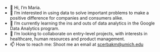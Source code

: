 - 👋 Hi, I’m Maria.  
- 👀 I’m interested in using data to solve important problems to make a positive difference for companies and consumers alike.
- 🌱 I’m currently learning the ins and outs of data analytics in the Google Data Analytics program.  
- 💞️ I’m looking to collaborate on entry-level projects, with interests in healthcare, human resources and product management.
- 📫 How to reach me: Shoot me an email at scerbakm@umich.edu

<!---
mariasherbs/mariasherbs is a ✨ special ✨ repository because its `README.md` (this file) appears on your GitHub profile.
You can click the Preview link to take a look at your changes.
--->
